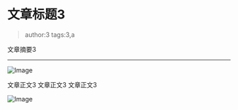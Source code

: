# 文章标题3
> author:3
> tags:3,a

文章摘要3
**********
![Image](/codelab-website/resources/res.png)

文章正文3
文章正文3
文章正文3

![Image](/codelab-website/resources/res.png)
